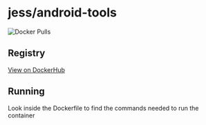 # jess/android-tools

![Docker Pulls](https://img.shields.io/docker/pulls/jess/android-tools)



## Registry

[View on DockerHub](https://hub.docker.com/r/jess/android-tools)

## Running

Look inside the Dockerfile to find the commands needed to run the container
